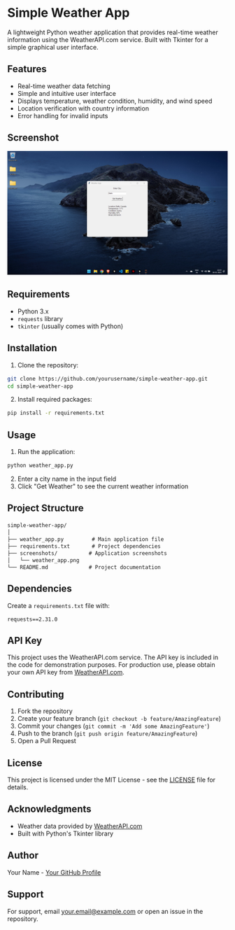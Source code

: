 # Simple Weather App

A lightweight Python weather application that provides real-time weather information using the WeatherAPI.com service. Built with Tkinter for a simple graphical user interface.

## Features

- Real-time weather data fetching
- Simple and intuitive user interface
- Displays temperature, weather condition, humidity, and wind speed
- Location verification with country information
- Error handling for invalid inputs

## Screenshot

![Weather App Screenshot](Screenshot.png)

## Requirements

- Python 3.x
- `requests` library
- `tkinter` (usually comes with Python)

## Installation

1. Clone the repository:
```bash
git clone https://github.com/yourusername/simple-weather-app.git
cd simple-weather-app
```

2. Install required packages:
```bash
pip install -r requirements.txt
```

## Usage

1. Run the application:
```bash
python weather_app.py
```

2. Enter a city name in the input field
3. Click "Get Weather" to see the current weather information

## Project Structure

```
simple-weather-app/
│
├── weather_app.py         # Main application file
├── requirements.txt       # Project dependencies
├── screenshots/          # Application screenshots
│   └── weather_app.png
└── README.md             # Project documentation
```

## Dependencies

Create a `requirements.txt` file with:
```
requests==2.31.0
```

## API Key

This project uses the WeatherAPI.com service. The API key is included in the code for demonstration purposes. For production use, please obtain your own API key from [WeatherAPI.com](https://www.weatherapi.com/signup.aspx).

## Contributing

1. Fork the repository
2. Create your feature branch (`git checkout -b feature/AmazingFeature`)
3. Commit your changes (`git commit -m 'Add some AmazingFeature'`)
4. Push to the branch (`git push origin feature/AmazingFeature`)
5. Open a Pull Request

## License

This project is licensed under the MIT License - see the [LICENSE](LICENSE) file for details.

## Acknowledgments

- Weather data provided by [WeatherAPI.com](https://www.weatherapi.com/)
- Built with Python's Tkinter library

## Author

Your Name - [Your GitHub Profile](https://github.com/yourusername)

## Support

For support, email your.email@example.com or open an issue in the repository.
